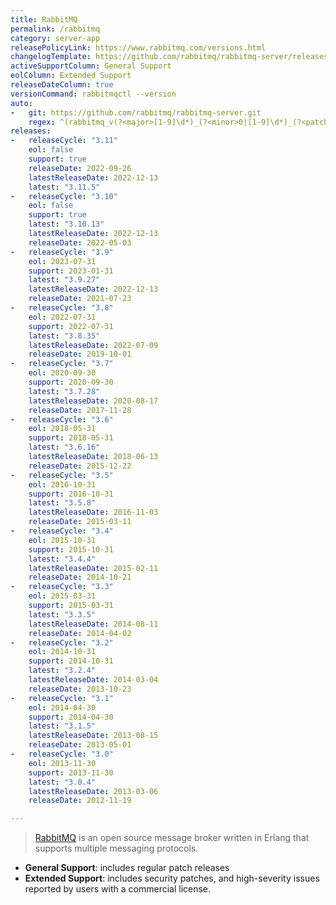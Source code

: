 ```yaml
---
title: RabbitMQ
permalink: /rabbitmq
category: server-app
releasePolicyLink: https://www.rabbitmq.com/versions.html
changelogTemplate: https://github.com/rabbitmq/rabbitmq-server/releases/tag/v__LATEST__
activeSupportColumn: General Support
eolColumn: Extended Support
releaseDateColumn: true
versionCommand: rabbitmqctl --version
auto:
-   git: https://github.com/rabbitmq/rabbitmq-server.git
    regex: ^(rabbitmq_v(?<major>[1-9]\d*)_(?<minor>0|[1-9]\d*)_(?<patch>0|[1-9]\d*)|v(?<major>[1-9]\d*)\.(?<minor>0|[1-9]\d*)\.(?<patch>0|[1-9]\d*))$
releases:
-   releaseCycle: "3.11"
    eol: false
    support: true
    releaseDate: 2022-09-26
    latestReleaseDate: 2022-12-13
    latest: "3.11.5"
-   releaseCycle: "3.10"
    eol: false
    support: true
    latest: "3.10.13"
    latestReleaseDate: 2022-12-13
    releaseDate: 2022-05-03
-   releaseCycle: "3.9"
    eol: 2023-07-31
    support: 2023-01-31
    latest: "3.9.27"
    latestReleaseDate: 2022-12-13
    releaseDate: 2021-07-23
-   releaseCycle: "3.8"
    eol: 2022-07-31
    support: 2022-07-31
    latest: "3.8.35"
    latestReleaseDate: 2022-07-09
    releaseDate: 2019-10-01
-   releaseCycle: "3.7"
    eol: 2020-09-30
    support: 2020-09-30
    latest: "3.7.28"
    latestReleaseDate: 2020-08-17
    releaseDate: 2017-11-28
-   releaseCycle: "3.6"
    eol: 2018-05-31
    support: 2018-05-31
    latest: "3.6.16"
    latestReleaseDate: 2018-06-13
    releaseDate: 2015-12-22
-   releaseCycle: "3.5"
    eol: 2016-10-31
    support: 2016-10-31
    latest: "3.5.8"
    latestReleaseDate: 2016-11-03
    releaseDate: 2015-03-11
-   releaseCycle: "3.4"
    eol: 2015-10-31
    support: 2015-10-31
    latest: "3.4.4"
    latestReleaseDate: 2015-02-11
    releaseDate: 2014-10-21
-   releaseCycle: "3.3"
    eol: 2015-03-31
    support: 2015-03-31
    latest: "3.3.5"
    latestReleaseDate: 2014-08-11
    releaseDate: 2014-04-02
-   releaseCycle: "3.2"
    eol: 2014-10-31
    support: 2014-10-31
    latest: "3.2.4"
    latestReleaseDate: 2014-03-04
    releaseDate: 2013-10-23
-   releaseCycle: "3.1"
    eol: 2014-04-30
    support: 2014-04-30
    latest: "3.1.5"
    latestReleaseDate: 2013-08-15
    releaseDate: 2013-05-01
-   releaseCycle: "3.0"
    eol: 2013-11-30
    support: 2013-11-30
    latest: "3.0.4"
    latestReleaseDate: 2013-03-06
    releaseDate: 2012-11-19

---
```


> [RabbitMQ](https://www.rabbitmq.com/) is an open source message broker written in Erlang that supports multiple messaging protocols.

- **General Support**: includes regular patch releases
- **Extended Support**: includes security patches, and high-severity issues reported by users with a commercial license.
